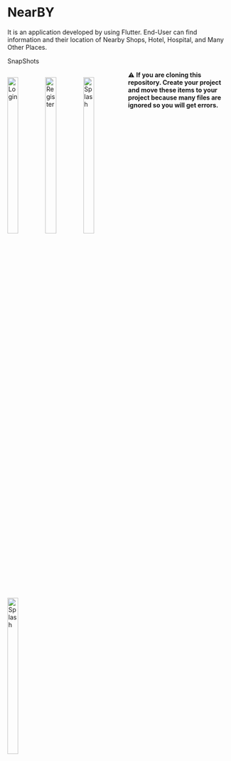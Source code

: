 # NearBY #

It is an application developed by using Flutter. End-User can find information and their location of Nearby Shops, Hotel, Hospital, and Many Other Places.

SnapShots

<p style="float: left">

<img src="https://i.loli.net/2020/10/09/VRFvjaJyEGqTugO.png" alt="Login" width="30%" />

<img src="https://i.loli.net/2020/10/09/16pdyVNQfO4qolU.png" alt="Register" width="30%"  />

<img src="https://i.loli.net/2020/10/09/eTwYWo7pyBqR8uP.png" alt="Splash" width="30%"  />

<img src="https://i.loli.net/2020/10/17/X3tw14xJqoEzVym.png" alt="Splash" width="30%"  />

</p>

:warning: **If you are cloning this repository. Create your project and move these items to your project because many files are ignored so you will get errors.**